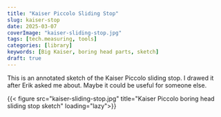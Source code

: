```yaml
---
title: "Kaiser Piccolo Sliding Stop"
slug: kaiser-stop
date: 2025-03-07
coverImage: "kaiser-sliding-stop.jpg"
tags: [tech.measuring, tools]
categories: [library]
keywords: [Big Kaiser, boring head parts, sketch]
draft: true
---
```


This is an annotated sketch of the Kaiser Piccolo sliding stop. I
drawed it after Erik asked me about. Maybe it could be useful for
someone else.


{{< figure src="kaiser-sliding-stop.jpg" title="Kaiser Piccolo boring head sliding stop sketch"	loading="lazy">}}

<!--
{{< figure src="original.jpg" loading="lazy">}}

{{< youtube k38Vl8QqrZE >}}
-->
